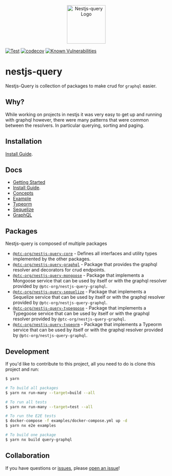 <p align="center">
  <a href="https://tripss.github.io/nestjs-query" target="blank"><img src="https://tripss.github.io/nestjs-query/img/logo.svg" width="120" alt="Nestjs-query Logo" /></a>
</p>

[![Test](https://github.com/TriPSs/nestjs-query/actions/workflows/test.yml/badge.svg?branch=master)](https://github.com/TriPSs/nestjs-query/actions/workflows/test.yml)
[![codecov](https://codecov.io/gh/TriPSs/nestjs-query/branch/master/graph/badge.svg?token=29EX71ID2P)](https://codecov.io/gh/TriPSs/nestjs-query)
[![Known Vulnerabilities](https://snyk.io/test/github/tripss/nestjs-query/badge.svg?targetFile=package.json)](https://snyk.io/test/github/tripss/nestjs-query?targetFile=package.json)

# nestjs-query

Nestjs-Query is collection of packages to make crud for `graphql` easier.

## Why?

While working on projects in nestjs it was very easy to get up and running with graphql however, there were many patterns that were common between the resolvers. In particular querying, sorting and paging.  

## Installation

[Install Guide](https://tripss.github.io/nestjs-query/docs/introduction/install).

## Docs

* [Getting Started](https://tripss.github.io/nestjs-query/docs/introduction/getting-started)
* [Install Guide](https://tripss.github.io/nestjs-query/docs/introduction/install).
* [Concepts](https://tripss.github.io/nestjs-query/docs/introduction/concepts)
* [Example](https://tripss.github.io/nestjs-query/docs/introduction/example)
* [Typeorm](https://tripss.github.io/nestjs-query/docs/persistence/typeorm/getting-started)
* [Sequelize](https://tripss.github.io/nestjs-query/docs/persistence/sequelize/getting-started)
* [GraphQL](https://tripss.github.io/nestjs-query/docs/graphql/resolvers)

## Packages

Nestjs-query is composed of multiple packages

* [`@ptc-org/nestjs-query-core`](https://github.com/tripss/nestjs-query/tree/master/packages/core) - Defines all interfaces and utility types implemented by the other packages.
* [`@ptc-org/nestjs-query-graphql`](https://github.com/tripss/nestjs-query/tree/master/packages/query-graphql) - Package that provides the graphql resolver and decorators for crud endpoints.
* [`@ptc-org/nestjs-query-mongoose`](https://github.com/tripss/nestjs-query/tree/master/packages/query-typeorm) - Package that implements a Mongoose service that can be used by itself or with the graphql resolver provided by `@ptc-org/nestjs-query-graphql`.
* [`@ptc-org/nestjs-query-sequelize`](https://github.com/tripss/nestjs-query/tree/master/packages/query-sequelize) - Package that implements a Sequelize service that can be used by itself or with the graphql resolver provided by `@ptc-org/nestjs-query-graphql`.
* [`@ptc-org/nestjs-query-typegoose`](https://github.com/tripss/nestjs-query/tree/master/packages/query-typegoose) - Package that implements a Typegoose service that can be used by itself or with the graphql resolver provided by `@ptc-org/nestjs-query-graphql`.
* [`@ptc-org/nestjs-query-typeorm`](https://github.com/tripss/nestjs-query/tree/master/packages/query-typeorm) - Package that implements a Typeorm service that can be used by itself or with the graphql resolver provided by `@ptc-org/nestjs-query-graphql`.

## Development

If you'd like to contribute to this project, all you need to do is clone this project and run:

```bash
$ yarn

# To build all packages
$ yarn nx run-many --target=build --all

# To run all tests
$ yarn nx run-many --target=test --all

# To run the E2E tests
$ docker-compose -f examples/docker-compose.yml up -d
$ yarn nx e2e examples

# To build one package
$ yarn nx build query-graphql
```

## Collaboration

If you have questions or [issues](https://github.com/TriPSs/nestjs-query/issues), please [open an issue](https://github.com/TriPSs/nestjs-query/issues/new)!